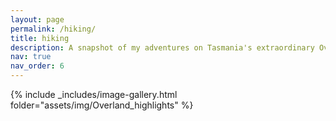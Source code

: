 ```yaml
---
layout: page
permalink: /hiking/
title: hiking
description: A snapshot of my adventures on Tasmania's extraordinary Overland Track. I consider it the most magical place on earth, and I think these photos do justice to that claim. 
nav: true
nav_order: 6
---
```


<!-- _pages/publications.md -->
{% include _includes/image-gallery.html folder="assets/img/Overland_highlights" %}